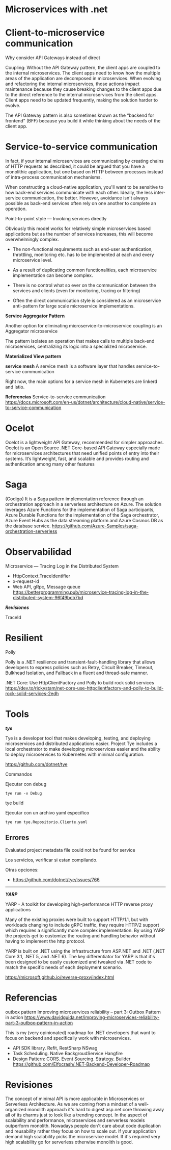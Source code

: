 # Microservices with .net 

# Client-to-microservice communication


Why consider API Gateways instead of direct 

Coupling: Without the API Gateway pattern, the client apps are coupled to the internal microservices. The client apps need to know how the multiple areas of the application are decomposed in microservices. When evolving and refactoring the internal microservices, those actions impact maintenance because they cause breaking changes to the client apps due to the direct reference to the internal microservices from the client apps. Client apps need to be updated frequently, making the solution harder to evolve.

The API Gateway pattern is also sometimes known as the “backend for frontend” (BFF) because you build it while thinking about the needs of the client app.


# Service-to-service communication


In fact, if your internal microservices are communicating by creating chains of HTTP requests as described, it could be argued that you have a monolithic application, but one based on HTTP between processes instead of intra-process communication mechanisms.


When constructing a cloud-native application, you'll want to be sensitive to how back-end services communicate with each other. Ideally, the less inter-service communication, the better. However, avoidance isn't always possible as back-end services often rely on one another to complete an operation.

Point-to-point style — Invoking services directly

Obviously this model works for relatively simple microservices based applications but as the number of services increases, this will become overwhelmingly complex.

- The non-functional requirements such as end-user authentication, throttling, monitoring etc. has to be implemented at each and every microservice level.
- As a result of duplicating common functionalities, each microservice implementation can become complex.
- There is no control what so ever on the communication between the services and clients (even for monitoring, tracing or filtering)

- Often the direct communication style is considered as an microservice anti-pattern for large scale microservice implementations.



**Service Aggregator Pattern**

Another option for eliminating microservice-to-microservice coupling is an Aggregator microservice

The pattern isolates an operation that makes calls to multiple back-end microservices, centralizing its logic into a specialized microservice.
 

**Materialized View pattern**



**service mesh**
A service mesh is a software layer that handles service-to-service communication

Right now, the main options for a service mesh in Kubernetes are linkerd and Istio.

**Referencias**
Service-to-service communication
https://docs.microsoft.com/en-us/dotnet/architecture/cloud-native/service-to-service-communication

# Ocelot

Ocelot is a lightweight API Gateway, recommended for simpler approaches. Ocelot is an Open Source .NET Core-based API Gateway especially made for microservices architectures that need unified points of entry into their systems. It’s lightweight, fast, and scalable and provides routing and authentication among many other features



# Saga

(Codigo) It is a Saga pattern implementation reference through an orchestration approach in a serverless architecture on Azure. The solution leverages Azure Functions for the implementation of Saga participants, Azure Durable Functions for the implementation of the Saga orchestrator, Azure Event Hubs as the data streaming platform and Azure Cosmos DB as the database service.
https://github.com/Azure-Samples/saga-orchestration-serverless


# Observabilidad

Microservice — Tracing Log in the Distributed System
- HttpContext.TraceIdentifier
- x-request-id 
- Web API, gRpc, Message queue
https://betterprogramming.pub/microservice-tracing-log-in-the-distributed-system-96f49bcb7bd

***Revisiones***

TraceId


# Resilient 

Polly 

Polly is a .NET resilience and transient-fault-handling library that allows developers to express policies such as Retry, Circuit Breaker, Timeout, Bulkhead Isolation, and Fallback in a fluent and thread-safe manner.


 .NET Core: Use HttpClientFactory and Polly to build rock solid services 
https://dev.to/rickystam/net-core-use-httpclientfactory-and-polly-to-build-rock-solid-services-2edh

# Tools


***tye***

Tye is a developer tool that makes developing, testing, and deploying microservices and distributed applications easier. Project Tye includes a local orchestrator to make developing microservices easier and the ability to deploy microservices to Kubernetes with minimal configuration.

https://github.com/dotnet/tye

Commandos

Ejecutar con debug

```
tye run -v Debug
```

tye build

Ejecutar con un archivo yaml especifico

```
tye run tye.Repositorio.Cliente.yaml
```


Errores
----------


Evaluated project metadata file could not be found for service

Los servicios, verificar si estan compilando.

Otras opciones:
- https://github.com/dotnet/tye/issues/766

--------------------

***YARP***

YARP - A toolkit for developing high-performance HTTP reverse proxy applications

Many of the existing proxies were built to support HTTP/1.1, but with workloads changing to include gRPC traffic, they require HTTP/2 support which requires a significantly more complex implementation. By using YARP the projects get to customize the routing and handling behavior without having to implement the http protocol.

YARP is built on .NET using the infrastructure from ASP.NET and .NET (.NET Core 3.1, .NET 5, and .NET 6). The key differentiator for YARP is that it's been designed to be easily customized and tweaked via .NET code to match the specific needs of each deployment scenario.

https://microsoft.github.io/reverse-proxy/index.html

# Referencias

outbox pattern
Improving microservices reliability – part 3: Outbox Pattern in action
https://www.davidguida.net/improving-microservices-reliability-part-3-outbox-pattern-in-action




This is my (very opinionated) roadmap for .NET developers that want to focus on backend and specifically work with microservices.
- API SDK library. Refit, RestSharp NSwag
- Task Scheduling. Native BackgroudService Hangfire
- Design Pattern: CORS. Event Sourcing. Strategy. Builder
https://github.com/Elfocrash/.NET-Backend-Developer-Roadmap


# Revisiones


 The concept of minimal API is more applicable in Microservices or Serverless Architecture. As we are coming from a mindset of a well-organized monolith approach it's hard to digest asp.net core throwing away all of its charms just to look like a trending concept. In the aspect of scalability and performance, microservices and serverless models outperform monolith. Nowadays people don't care about code duplication and reusability rather they focus on how to scale out. If your application demand high scalability picks the microservice model. If it's required very high scalability go for serverless otherwise monolith is good. 
 
 